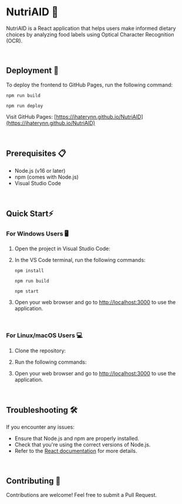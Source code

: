 # NutriAID 🍏

NutriAID is a React application that helps users make informed dietary choices by analyzing food labels using Optical Character Recognition (OCR).

<br> 

## Deployment 🚀

To deploy the frontend to GitHub Pages, run the following command:

  ```
  npm run build
  ```
  ```
  npm run deploy
  ```

Visit GitHub Pages: [https://ihaterynn.github.io/NutriAID](https://ihaterynn.github.io/NutriAID)

<br> 

## Prerequisites 📋

- Node.js (v16 or later)
- npm (comes with Node.js)
- Visual Studio Code

<br> 

## Quick Start⚡ 

### For Windows Users 🖥️ 

1. Open the project in Visual Studio Code:

2. In the VS Code terminal, run the following commands:

   ```
   npm install
   ```
   ```
   npm run build
   ```
   ```
   npm start
   ```

3. Open your web browser and go to [http://localhost:3000](http://localhost:3000) to use the application.

<br> 

### For Linux/macOS Users 💻 

1. Clone the repository:

2. Run the following commands:

3. Open your web browser and go to [http://localhost:3000](http://localhost:3000) to use the application.

<br> 

## Troubleshooting 🛠️ 

If you encounter any issues:
- Ensure that Node.js and npm are properly installed.
- Check that you're using the correct versions of Node.js.
- Refer to the [React documentation](https://reactjs.org/docs/getting-started.html) for more details.

<br> 

## Contributing 🤝 

Contributions are welcome! Feel free to submit a Pull Request.

